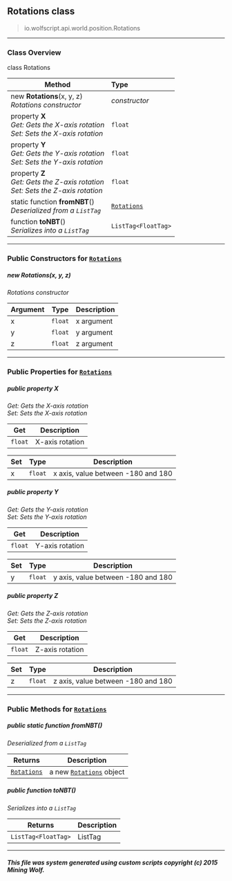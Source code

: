 ## Rotations __class__

>io.wolfscript.api.world.position.Rotations

---

### Class Overview

class Rotations

Method | Type   
--- | :--- 
new __Rotations__(x, y, z) <br> _Rotations constructor_ | _constructor_
  property __X__ <br> _Get: Gets the X-axis rotation<br>Set: Sets the X-axis rotation_ | `float`
  property __Y__ <br> _Get: Gets the Y-axis rotation<br>Set: Sets the Y-axis rotation_ | `float`
  property __Z__ <br> _Get: Gets the Z-axis rotation<br>Set: Sets the Z-axis rotation_ | `float`
static function __fromNBT__() <br> _Deserialized from a `ListTag`_ | [`Rotations`](Rotations.md)
 function __toNBT__() <br> _Serializes into a `ListTag`_ | `ListTag<FloatTag>`



---

### Public Constructors for [`Rotations`](Rotations.md)

##### <a id='rotations'></a>new __Rotations__(x, y, z) 

_Rotations constructor_

Argument | Type | Description  
--- | --- | --- 
x | `float` | x argument
y | `float` | y argument
z | `float` | z argument

---

### Public Properties for [`Rotations`](Rotations.md)

##### <a id='x'></a>public   property __X__

_Get: Gets the X-axis rotation<br>Set: Sets the X-axis rotation_

Get | Description
--- | --- 
`float` | X-axis rotation

Set | Type | Description  
--- | --- | --- 
x | `float` | x axis, value between -180 and 180


##### <a id='y'></a>public   property __Y__

_Get: Gets the Y-axis rotation<br>Set: Sets the Y-axis rotation_

Get | Description
--- | --- 
`float` | Y-axis rotation

Set | Type | Description  
--- | --- | --- 
y | `float` | y axis, value between -180 and 180


##### <a id='z'></a>public   property __Z__

_Get: Gets the Z-axis rotation<br>Set: Sets the Z-axis rotation_

Get | Description
--- | --- 
`float` | Z-axis rotation

Set | Type | Description  
--- | --- | --- 
z | `float` | z axis, value between -180 and 180


---

### Public Methods for [`Rotations`](Rotations.md)

##### <a id='fromnbt'></a>public static function __fromNBT__()

_Deserialized from a `ListTag`_

Returns | Description
--- | --- 
[`Rotations`](Rotations.md) | a new [`Rotations`](Rotations.md) object


##### <a id='tonbt'></a>public  function __toNBT__()

_Serializes into a `ListTag`_

Returns | Description
--- | --- 
`ListTag<FloatTag>` | ListTag


---


##### This file was system generated using custom scripts copyright (c) 2015 Mining Wolf.
	

